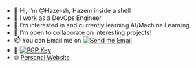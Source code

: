 - 👋 Hi, I’m @Haze-sh, Hazem inside a shell
- 👷 I work as a DevOps Engineer
- 👀 I’m interested in and currently learning AI/Machine Learning
- 💞️ I’m open to collaborate on interesting projects!
- 📫 You can Email me on [![Send me Email](https://img.shields.io/static/v1?label=email&message=contact@hazemhussien.xyz&color=blue&style=flat-square)](mailto:contact@hazemhussien.xyz)
- :key: [![PGP Key](https://img.shields.io/static/v1?label=PGP&message=FB76D70DACB6D7A420B0D7AD33B8E38DA567CB09&color=blue&style=flat-square)](https://keys.openpgp.org/search?q=FB76D70DACB6D7A420B0D7AD33B8E38DA567CB09)
- 🌐 [Personal Website](https://hazemhussien.xyz/)

<!---
Haze-sh/Haze-sh is a ✨ special ✨ repository because its `README.md` (this file) appears on your GitHub profile.
You can click the Preview link to take a look at your changes.
--->
